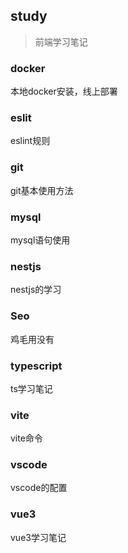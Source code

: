 ## study
> 前端学习笔记

### docker

本地docker安装，线上部署

### eslit

eslint规则

### git

git基本使用方法

### mysql

mysql语句使用

### nestjs

nestjs的学习

### Seo

鸡毛用没有

### typescript

ts学习笔记

### vite

vite命令

### vscode

vscode的配置

### vue3

vue3学习笔记


